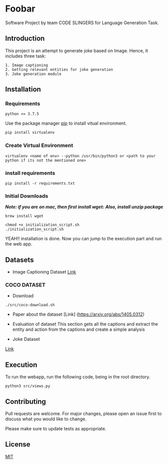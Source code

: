 # Foobar

Software Project by team CODE SLINGERS for Language Generation Task.

## Introduction
This project is an attempt to generate joke based on Image. Hence, it includes three task:

    1. Image captioning
    2. Getting relevant entities for joke generation
    3. Joke generation module


## Installation
### Requirements
    python <= 3.7.5

Use the package manager [pip](https://pip.pypa.io/en/stable/) to install vitual environment.

```bash
pip install virtualenv
```

### Create Virtual Environment

```
virtualenv <name of env> --python /usr/bin/python3 or <path to your python if its not the mentioned one>

```

### install requirements

```
pip install -r requirements.txt

```

### Initial Downloads
***Note: if you are on mac, then first install wget:***
***Also, install unzip package***

```
brew install wget

```


```
chmod +x initialization_script.sh
./initialization_script.sh

```

YEAH!! installation is done. Now you can jump to the execution part and run the web app.


## Datasets

- Image Captioning Dataset
[Link](https://paperswithcode.com/datasets)

### COCO DATASET
- Download

```
./src/coco-download.sh

```
- Paper about the dataset
[Link] (https://arxiv.org/abs/1405.0312)

- Evaluation of dataset
This section gets all the captions and extract the entity and action from the captions and create a simple analysis

- Joke Dataset

 [Link](https://www.kaggle.com/abhinavmoudgil95/short-jokes)


## Execution
To run the webapp, run the following code, being in the root directory.

```
python3 src/views.py

```

## Contributing
Pull requests are welcome. For major changes, please open an issue first to discuss what you would like to change.

Please make sure to update tests as appropriate.

## License
[MIT](https://choosealicense.com/licenses/mit/)
